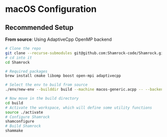 # macOS Configuration

## Recommended Setup

**From source**: Using AdaptiveCpp OpenMP backend

```bash
# Clone the repo
git clone --recurse-submodules git@github.com:Shamrock-code/Shamrock.git
# cd into it
cd Shamrock

# Required packages
brew install cmake libomp boost open-mpi adaptivecpp

# Select the env to build from source
./env/new-env --builddir build --machine macos-generic.acpp -- --backend omp

# Now move in the build directory
cd build
# Activate the workspace, which will define some utility functions
source ./activate
# Configure Shamrock
shamconfigure
# Build Shamrock
shammake
```
